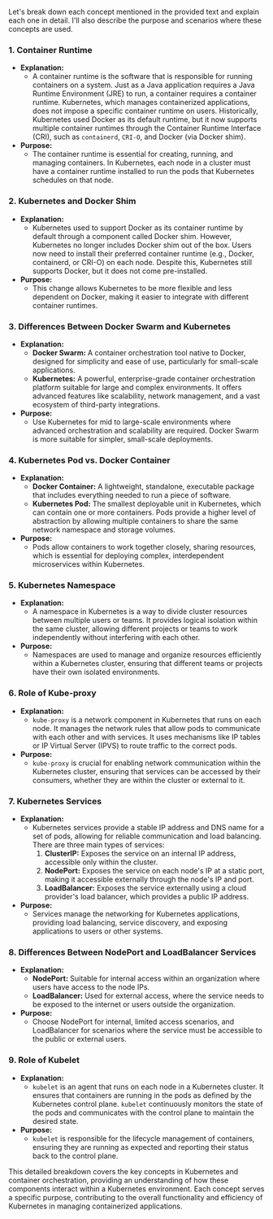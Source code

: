 Let's break down each concept mentioned in the provided text and explain each one in detail. I'll also describe the purpose and scenarios where these concepts are used.

### 1. **Container Runtime**
   - **Explanation:** 
     - A container runtime is the software that is responsible for running containers on a system. Just as a Java application requires a Java Runtime Environment (JRE) to run, a container requires a container runtime. Kubernetes, which manages containerized applications, does not impose a specific container runtime on users. Historically, Kubernetes used Docker as its default runtime, but it now supports multiple container runtimes through the Container Runtime Interface (CRI), such as `containerd`, `CRI-O`, and Docker (via Docker shim).
   - **Purpose:** 
     - The container runtime is essential for creating, running, and managing containers. In Kubernetes, each node in a cluster must have a container runtime installed to run the pods that Kubernetes schedules on that node.

### 2. **Kubernetes and Docker Shim**
   - **Explanation:** 
     - Kubernetes used to support Docker as its container runtime by default through a component called Docker shim. However, Kubernetes no longer includes Docker shim out of the box. Users now need to install their preferred container runtime (e.g., Docker, containerd, or CRI-O) on each node. Despite this, Kubernetes still supports Docker, but it does not come pre-installed.
   - **Purpose:** 
     - This change allows Kubernetes to be more flexible and less dependent on Docker, making it easier to integrate with different container runtimes.

### 3. **Differences Between Docker Swarm and Kubernetes**
   - **Explanation:** 
     - **Docker Swarm:** A container orchestration tool native to Docker, designed for simplicity and ease of use, particularly for small-scale applications.
     - **Kubernetes:** A powerful, enterprise-grade container orchestration platform suitable for large and complex environments. It offers advanced features like scalability, network management, and a vast ecosystem of third-party integrations.
   - **Purpose:** 
     - Use Kubernetes for mid to large-scale environments where advanced orchestration and scalability are required. Docker Swarm is more suitable for simpler, small-scale deployments.

### 4. **Kubernetes Pod vs. Docker Container**
   - **Explanation:** 
     - **Docker Container:** A lightweight, standalone, executable package that includes everything needed to run a piece of software.
     - **Kubernetes Pod:** The smallest deployable unit in Kubernetes, which can contain one or more containers. Pods provide a higher level of abstraction by allowing multiple containers to share the same network namespace and storage volumes.
   - **Purpose:** 
     - Pods allow containers to work together closely, sharing resources, which is essential for deploying complex, interdependent microservices within Kubernetes.

### 5. **Kubernetes Namespace**
   - **Explanation:** 
     - A namespace in Kubernetes is a way to divide cluster resources between multiple users or teams. It provides logical isolation within the same cluster, allowing different projects or teams to work independently without interfering with each other.
   - **Purpose:** 
     - Namespaces are used to manage and organize resources efficiently within a Kubernetes cluster, ensuring that different teams or projects have their own isolated environments.

### 6. **Role of Kube-proxy**
   - **Explanation:** 
     - `kube-proxy` is a network component in Kubernetes that runs on each node. It manages the network rules that allow pods to communicate with each other and with services. It uses mechanisms like IP tables or IP Virtual Server (IPVS) to route traffic to the correct pods.
   - **Purpose:** 
     - `kube-proxy` is crucial for enabling network communication within the Kubernetes cluster, ensuring that services can be accessed by their consumers, whether they are within the cluster or external to it.

### 7. **Kubernetes Services**
   - **Explanation:** 
     - Kubernetes services provide a stable IP address and DNS name for a set of pods, allowing for reliable communication and load balancing. There are three main types of services:
       1. **ClusterIP:** Exposes the service on an internal IP address, accessible only within the cluster.
       2. **NodePort:** Exposes the service on each node's IP at a static port, making it accessible externally through the node's IP and port.
       3. **LoadBalancer:** Exposes the service externally using a cloud provider's load balancer, which provides a public IP address.
   - **Purpose:** 
     - Services manage the networking for Kubernetes applications, providing load balancing, service discovery, and exposing applications to users or other systems.

### 8. **Differences Between NodePort and LoadBalancer Services**
   - **Explanation:** 
     - **NodePort:** Suitable for internal access within an organization where users have access to the node IPs.
     - **LoadBalancer:** Used for external access, where the service needs to be exposed to the internet or users outside the organization.
   - **Purpose:** 
     - Choose NodePort for internal, limited access scenarios, and LoadBalancer for scenarios where the service must be accessible to the public or external users.

### 9. **Role of Kubelet**
   - **Explanation:** 
     - `kubelet` is an agent that runs on each node in a Kubernetes cluster. It ensures that containers are running in the pods as defined by the Kubernetes control plane. `kubelet` continuously monitors the state of the pods and communicates with the control plane to maintain the desired state.
   - **Purpose:** 
     - `kubelet` is responsible for the lifecycle management of containers, ensuring they are running as expected and reporting their status back to the control plane.

This detailed breakdown covers the key concepts in Kubernetes and container orchestration, providing an understanding of how these components interact within a Kubernetes environment. Each concept serves a specific purpose, contributing to the overall functionality and efficiency of Kubernetes in managing containerized applications.